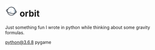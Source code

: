 # <img src="orbitIcon.png" alt="drawing" width="40"/> orbit
Just something fun I wrote in python while thinking about some gravity formulas.

python@3.6.8
pygame